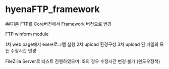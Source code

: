 # hyenaFTP_framework


##기존 FTP를 Core버전에서 Framework 버전으로 변경

FTP winform module

1차 web page에서 exe프로그램 실행
2차 upload 환경구성
3차 upload 된 파일의 모든 수정시간 변경

FileZilla Server로 테스트 진행하였으며 IIS의 경우 수정시간 변경 불가 (윈도우정책)
